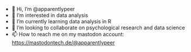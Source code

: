 - 👋 Hi, I’m @apparentlypeer
- 👀 I’m interested in data analysis
- 🌱 I’m currently learning data analysis in R
- 💞️ I’m looking to collaborate on psychological research and data science
- 📫 How to reach me on my mastodon account: https://mastodontech.de/@apparentlypeer

<!---
apparentlypeer/apparentlypeer is a ✨ special ✨ repository because its `README.md` (this file) appears on your GitHub profile.
You can click the Preview link to take a look at your changes.
--->
